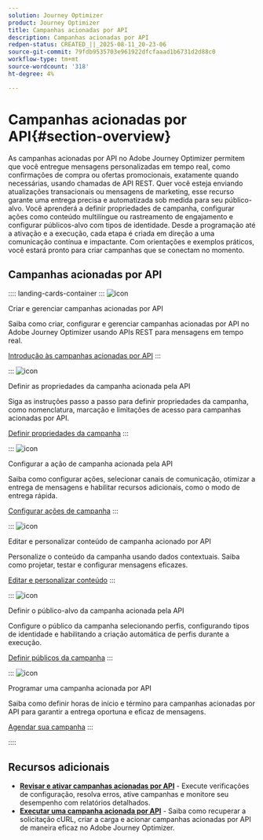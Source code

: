 ```yaml
---
solution: Journey Optimizer
product: Journey Optimizer
title: Campanhas acionadas por API
description: Campanhas acionadas por API
redpen-status: CREATED_||_2025-08-11_20-23-06
source-git-commit: 79fdb9535703e961922dfcfaaad1b6731d2d88c0
workflow-type: tm+mt
source-wordcount: '318'
ht-degree: 4%

---
```



# Campanhas acionadas por API{#section-overview}

As campanhas acionadas por API no Adobe Journey Optimizer permitem que você entregue mensagens personalizadas em tempo real, como confirmações de compra ou ofertas promocionais, exatamente quando necessárias, usando chamadas de API REST. Quer você esteja enviando atualizações transacionais ou mensagens de marketing, esse recurso garante uma entrega precisa e automatizada sob medida para seu público-alvo. Você aprenderá a definir propriedades de campanha, configurar ações como conteúdo multilíngue ou rastreamento de engajamento e configurar públicos-alvo com tipos de identidade. Desde a programação até a ativação e a execução, cada etapa é criada em direção a uma comunicação contínua e impactante. Com orientações e exemplos práticos, você estará pronto para criar campanhas que se conectam no momento.

## Campanhas acionadas por API

:::: landing-cards-container
:::
![icon](https://cdn.experienceleague.adobe.com/icons/circle-play.svg)

Criar e gerenciar campanhas acionadas por API

Saiba como criar, configurar e gerenciar campanhas acionadas por API no Adobe Journey Optimizer usando APIs REST para mensagens em tempo real.

[Introdução às campanhas acionadas por API](../using/campaigns/api-triggered-campaigns.md)
:::

:::
![icon](https://cdn.experienceleague.adobe.com/icons/list-check.svg)

Definir as propriedades da campanha acionada pela API

Siga as instruções passo a passo para definir propriedades da campanha, como nomenclatura, marcação e limitações de acesso para campanhas acionadas por API.

[Definir propriedades da campanha](../using/campaigns/api-triggered-campaign-properties.md)
:::

:::
![icon](https://cdn.experienceleague.adobe.com/icons/gear.svg)

Configurar a ação de campanha acionada pela API

Saiba como configurar ações, selecionar canais de comunicação, otimizar a entrega de mensagens e habilitar recursos adicionais, como o modo de entrega rápida.

[Configurar ações de campanha](../using/campaigns/api-triggered-campaign-action.md)
:::

:::
![icon](https://cdn.experienceleague.adobe.com/icons/bullseye.svg)

Editar e personalizar conteúdo de campanha acionado por API

Personalize o conteúdo da campanha usando dados contextuais. Saiba como projetar, testar e configurar mensagens eficazes.

[Editar e personalizar conteúdo](../using/campaigns/api-triggered-campaign-content.md)
:::

:::
![icon](https://cdn.experienceleague.adobe.com/icons/users.svg)

Definir o público-alvo da campanha acionada pela API

Configure o público da campanha selecionando perfis, configurando tipos de identidade e habilitando a criação automática de perfis durante a execução.

[Definir públicos da campanha](../using/campaigns/api-triggered-campaign-audience.md)
:::

:::
![icon](https://cdn.experienceleague.adobe.com/icons/clock.svg)

Programar uma campanha acionada por API

Saiba como definir horas de início e término para campanhas acionadas por API para garantir a entrega oportuna e eficaz de mensagens.

[Agendar sua campanha](../using/campaigns/api-triggered-campaign-schedule.md)
:::

::::


## Recursos adicionais

- **[Revisar e ativar campanhas acionadas por API](../using/campaigns/review-activate-api-triggered-campaign.md)** - Execute verificações de configuração, resolva erros, ative campanhas e monitore seu desempenho com relatórios detalhados.
- **[Executar uma campanha acionada por API](../using/campaigns/trigger-campaigns.md)** - Saiba como recuperar a solicitação cURL, criar a carga e acionar campanhas acionadas por API de maneira eficaz no Adobe Journey Optimizer.
